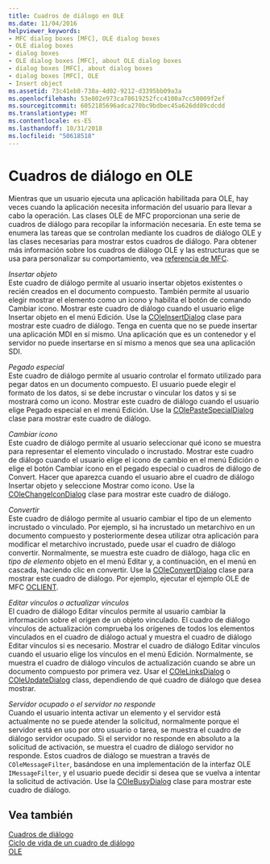 ```yaml
---
title: Cuadros de diálogo en OLE
ms.date: 11/04/2016
helpviewer_keywords:
- MFC dialog boxes [MFC], OLE dialog boxes
- OLE dialog boxes
- dialog boxes
- OLE dialog boxes [MFC], about OLE dialog boxes
- dialog boxes [MFC], about dialog boxes
- dialog boxes [MFC], OLE
- Insert object
ms.assetid: 73c41eb8-738a-4d02-9212-d3395bb09a3a
ms.openlocfilehash: 53e802e973ca78619252fcc4100a7cc50009f2ef
ms.sourcegitcommit: 6052185696adca270bc9bdbec45a626dd89cdcdd
ms.translationtype: MT
ms.contentlocale: es-ES
ms.lasthandoff: 10/31/2018
ms.locfileid: "50618518"
---
```

# <a name="dialog-boxes-in-ole"></a>Cuadros de diálogo en OLE

Mientras que un usuario ejecuta una aplicación habilitada para OLE, hay veces cuando la aplicación necesita información del usuario para llevar a cabo la operación. Las clases OLE de MFC proporcionan una serie de cuadros de diálogo para recopilar la información necesaria. En este tema se enumera las tareas que se controlan mediante los cuadros de diálogo OLE y las clases necesarias para mostrar estos cuadros de diálogo. Para obtener más información sobre los cuadros de diálogo OLE y las estructuras que se usa para personalizar su comportamiento, vea [referencia de MFC](../mfc/mfc-desktop-applications.md).

*Insertar objeto*<br/>
Este cuadro de diálogo permite al usuario insertar objetos existentes o recién creados en el documento compuesto. También permite al usuario elegir mostrar el elemento como un icono y habilita el botón de comando Cambiar icono. Mostrar este cuadro de diálogo cuando el usuario elige Insertar objeto en el menú Edición. Use la [COleInsertDialog](../mfc/reference/coleinsertdialog-class.md) clase para mostrar este cuadro de diálogo. Tenga en cuenta que no se puede insertar una aplicación MDI en sí mismo. Una aplicación que es un contenedor y el servidor no puede insertarse en sí mismo a menos que sea una aplicación SDI.

*Pegado especial*<br/>
Este cuadro de diálogo permite al usuario controlar el formato utilizado para pegar datos en un documento compuesto. El usuario puede elegir el formato de los datos, si se debe incrustar o vincular los datos y si se mostrará como un icono. Mostrar este cuadro de diálogo cuando el usuario elige Pegado especial en el menú Edición. Use la [COlePasteSpecialDialog](../mfc/reference/colepastespecialdialog-class.md) clase para mostrar este cuadro de diálogo.

*Cambiar icono*<br/>
Este cuadro de diálogo permite al usuario seleccionar qué icono se muestra para representar el elemento vinculado o incrustado. Mostrar este cuadro de diálogo cuando el usuario elige el icono de cambio en el menú Edición o elige el botón Cambiar icono en el pegado especial o cuadros de diálogo de Convert. Hacer que aparezca cuando el usuario abre el cuadro de diálogo Insertar objeto y seleccione Mostrar como icono. Use la [COleChangeIconDialog](../mfc/reference/colechangeicondialog-class.md) clase para mostrar este cuadro de diálogo.

*Convertir*<br/>
Este cuadro de diálogo permite al usuario cambiar el tipo de un elemento incrustado o vinculado. Por ejemplo, si ha incrustado un metarchivo en un documento compuesto y posteriormente desea utilizar otra aplicación para modificar el metarchivo incrustado, puede usar el cuadro de diálogo convertir. Normalmente, se muestra este cuadro de diálogo, haga clic en *tipo de elemento* objeto en el menú Editar y, a continuación, en el menú en cascada, haciendo clic en convertir. Use la [COleConvertDialog](../mfc/reference/coleconvertdialog-class.md) clase para mostrar este cuadro de diálogo. Por ejemplo, ejecutar el ejemplo OLE de MFC [OCLIENT](../visual-cpp-samples.md).

*Editar vínculos o actualizar vínculos*<br/>
El cuadro de diálogo Editar vínculos permite al usuario cambiar la información sobre el origen de un objeto vinculado. El cuadro de diálogo vínculos de actualización comprueba los orígenes de todos los elementos vinculados en el cuadro de diálogo actual y muestra el cuadro de diálogo Editar vínculos si es necesario. Mostrar el cuadro de diálogo Editar vínculos cuando el usuario elige los vínculos en el menú Edición. Normalmente, se muestra el cuadro de diálogo vínculos de actualización cuando se abre un documento compuesto por primera vez. Usar el [COleLinksDialog](../mfc/reference/colelinksdialog-class.md) o [COleUpdateDialog](../mfc/reference/coleupdatedialog-class.md) class, dependiendo de qué cuadro de diálogo que desea mostrar.

*Servidor ocupado o el servidor no responde*<br/>
Cuando el usuario intenta activar un elemento y el servidor está actualmente no se puede atender la solicitud, normalmente porque el servidor está en uso por otro usuario o tarea, se muestra el cuadro de diálogo servidor ocupado. Si el servidor no responde en absoluto a la solicitud de activación, se muestra el cuadro de diálogo servidor no responde. Estos cuadros de diálogo se muestran a través de `COleMessageFilter`, basándose en una implementación de la interfaz OLE `IMessageFilter`, y el usuario puede decidir si desea que se vuelva a intentar la solicitud de activación. Use la [COleBusyDialog](../mfc/reference/colebusydialog-class.md) clase para mostrar este cuadro de diálogo.

## <a name="see-also"></a>Vea también

[Cuadros de diálogo](../mfc/dialog-boxes.md)<br/>
[Ciclo de vida de un cuadro de diálogo](../mfc/life-cycle-of-a-dialog-box.md)<br/>
[OLE](../mfc/ole-in-mfc.md)

